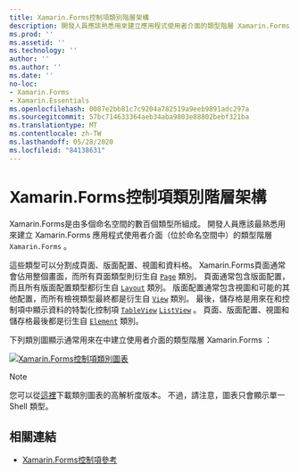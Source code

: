 ```yaml
---
title: Xamarin.Forms控制項類別階層架構
description: 開發人員應該熟悉用來建立應用程式使用者介面的類型階層 Xamarin.Forms 。
ms.prod: ''
ms.assetid: ''
ms.technology: ''
author: ''
ms.author: ''
ms.date: ''
no-loc:
- Xamarin.Forms
- Xamarin.Essentials
ms.openlocfilehash: 0087e2bb81c7c9204a782519a9eeb9891adc297a
ms.sourcegitcommit: 57bc714633364aeb34aba9803e88802bebf321ba
ms.translationtype: MT
ms.contentlocale: zh-TW
ms.lasthandoff: 05/28/2020
ms.locfileid: "84138631"
---
```

# <a name="xamarinforms-controls-class-hierarchy"></a>Xamarin.Forms控制項類別階層架構

Xamarin.Forms是由多個命名空間的數百個類型所組成。 開發人員應該最熟悉用來建立 Xamarin.Forms 應用程式使用者介面（位於命名空間中）的類型階層 `Xamarin.Forms` 。

這些類型可以分割成頁面、版面配置、視圖和資料格。 Xamarin.Forms頁面通常會佔用整個畫面，而所有頁面類型則衍生自 [`Page`](xref:Xamarin.Forms.Page) 類別。 頁面通常包含版面配置，而且所有版面配置類型都衍生自 [`Layout`](xref:Xamarin.Forms.Layout) 類別。 版面配置通常包含視圖和可能的其他配置，而所有檢視類型最終都是衍生自 [`View`](xref:Xamarin.Forms.View) 類別。 最後，儲存格是用來在和控制項中顯示資料的特製化控制項 [`TableView`](xref:Xamarin.Forms.TableView) [`ListView`](xref:Xamarin.Forms.ListView) 。 頁面、版面配置、視圖和儲存格最後都是衍生自 [`Element`](xref:Xamarin.Forms.Element) 類別。

下列類別圖顯示通常用來在中建立使用者介面的類型階層 Xamarin.Forms ：

[![Xamarin.Forms控制項類別圖表](class-hierarchy-images/class-diagram.png "[!OP.無 LOC （Xamarin）控制項類別圖表")](class-hierarchy-images/class-diagram-large.png#lightbox "[!OP.無 LOC （Xamarin）控制項類別圖表")

> [!NOTE]
> 您可以從[這裡](class-hierarchy-images/class-diagram-high-resolution.png)下載類別圖表的高解析度版本。 不過，請注意，圖表只會顯示單一 Shell 類型。

## <a name="related-links"></a>相關連結

- [Xamarin.Forms控制項參考](~/xamarin-forms/user-interface/controls/index.md)
